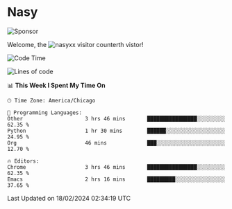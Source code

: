 # Nasy

<!--
<p align="center">
<img height="200" src="https://github-readme-stats.vercel.app/api?username=nasyxx&count_private=true&show_icons=true&theme=dracula&include_all_commits=true"/>
<img height="200" src="https://github-readme-stats.vercel.app/api/top-langs/?username=nasyxx&theme=dracula&hide=html,jupyter+notebook&count_private=true&show_icons=true"/>
</p>

  
----------------
-->

![Sponsor](https://img.shields.io/static/v1.svg?label=Sponsor&message=%E2%9D%A4&logo=GitHub&style=flat&color=pink)
 
Welcome, the ![nasyxx visitor counter](https://count.getloli.com/get/@nasyxx?theme=rule34)th vistor!
 
<!--START_SECTION:waka-->
![Code Time](http://img.shields.io/badge/Code%20Time-4%2C295%20hrs%2047%20mins-blue)

![Lines of code](https://img.shields.io/badge/From%20Hello%20World%20I%27ve%20Written-6.3%20million%20lines%20of%20code-blue)

📊 **This Week I Spent My Time On** 

```text
🕑︎ Time Zone: America/Chicago

💬 Programming Languages: 
Other                    3 hrs 46 mins       ████████████████░░░░░░░░░   62.35 % 
Python                   1 hr 30 mins        ██████░░░░░░░░░░░░░░░░░░░   24.95 % 
Org                      46 mins             ███░░░░░░░░░░░░░░░░░░░░░░   12.70 % 

🔥 Editors: 
Chrome                   3 hrs 46 mins       ████████████████░░░░░░░░░   62.35 % 
Emacs                    2 hrs 16 mins       █████████░░░░░░░░░░░░░░░░   37.65 % 
```


 Last Updated on 18/02/2024 02:34:19 UTC
<!--END_SECTION:waka-->

<!-- ![visitors](https://visitor-badge.laobi.icu/badge?page_id=nasyxx.nasyxx) -->
